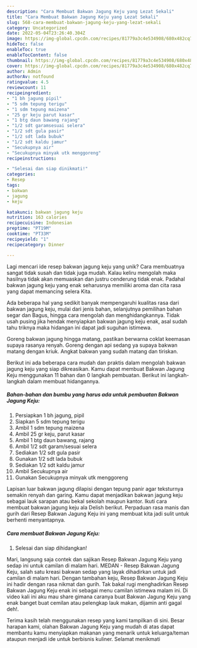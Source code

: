 ```yaml
---
description: "Cara Membuat Bakwan Jagung Keju yang Lezat Sekali"
title: "Cara Membuat Bakwan Jagung Keju yang Lezat Sekali"
slug: 568-cara-membuat-bakwan-jagung-keju-yang-lezat-sekali
category: Uncategorized
date: 2022-05-04T23:26:40.304Z
image: https://img-global.cpcdn.com/recipes/81779a3c4e534908/680x482cq70/bakwan-jagung-keju-foto-resep-utama.jpg
hideToc: false
enableToc: true
enableTocContent: false
thumbnail: https://img-global.cpcdn.com/recipes/81779a3c4e534908/680x482cq70/bakwan-jagung-keju-foto-resep-utama.jpg
cover: https://img-global.cpcdn.com/recipes/81779a3c4e534908/680x482cq70/bakwan-jagung-keju-foto-resep-utama.jpg
author: Admin
authorAv: notfound
ratingvalue: 4.5
reviewcount: 11
recipeingredient:
- "1 bh jagung pipil"
- "5 sdm tepung terigu"
- "1 sdm tepung maizena"
- "25 gr keju parut kasar"
- "1 btg daun bawang rajang"
- "1/2 sdt garamsesuai selera"
- "1/2 sdt gula pasir"
- "1/2 sdt lada bubuk"
- "1/2 sdt kaldu jamur"
- "Secukupnya air"
- "Secukupnya minyak utk menggoreng"
recipeinstructions:

- "Selesai dan siap dinikmati!"
categories:
- Resep
tags:
- bakwan
- jagung
- keju

katakunci: bakwan jagung keju 
nutrition: 163 calories
recipecuisine: Indonesian
preptime: "PT19M"
cooktime: "PT33M"
recipeyield: "1"
recipecategory: Dinner

---
```





Lagi mencari ide resep bakwan jagung keju yang unik? Cara membuatnya sangat tidak susah dan tidak juga mudah. Kalau keliru mengolah maka hasilnya tidak akan memuaskan dan justru cenderung tidak enak. Padahal bakwan jagung keju yang enak seharusnya memiliki aroma dan cita rasa yang dapat memancing selera Kita.





Ada beberapa hal yang sedikit banyak mempengaruhi kualitas rasa dari bakwan jagung keju, mulai dari jenis bahan, selanjutnya pemilihan bahan segar dan Bagus, hingga cara mengolah dan menghidangkannya. Tidak usah pusing jika hendak menyiapkan bakwan jagung keju enak,      asal sudah tahu triknya maka hidangan ini dapat jadi suguhan istimewa.














Goreng bakwan jagung hingga matang, pastikan berwarna coklat keemasan supaya rasanya renyah. Goreng dengan api sedang ya supaya bakwan matang dengan kriuk. Angkat bakwan yang sudah matang dan tiriskan.






Berikut ini ada beberapa cara mudah dan praktis dalam mengolah bakwan jagung keju yang siap dikreasikan. Kamu dapat membuat Bakwan Jagung Keju menggunakan 11 bahan dan 0 langkah pembuatan. Berikut ini langkah-langkah dalam membuat hidangannya.

<!--inarticleads1-->

##### Bahan-bahan dan bumbu yang harus ada untuk pembuatan Bakwan Jagung Keju:

1. Persiapkan 1 bh jagung, pipil
1. Siapkan 5 sdm tepung terigu
1. Ambil 1 sdm tepung maizena
1. Ambil 25 gr keju, parut kasar
1. Ambil 1 btg daun bawang, rajang
1. Ambil 1/2 sdt garam/sesuai selera
1. Sediakan 1/2 sdt gula pasir
1. Gunakan 1/2 sdt lada bubuk
1. Sediakan 1/2 sdt kaldu jamur
1. Ambil Secukupnya air
1. Gunakan Secukupnya minyak utk menggoreng


Lapisan luar bakwan jagung dilapisi dengan tepung panir agar teksturnya semakin renyah dan garing. Kamu dapat menjadikan bakwan jagung keju sebagai lauk sarapan atau bekal sekolah maupun kantor. Ikuti cara membuat bakwan jagung keju ala Delish berikut. Perpaduan rasa manis dan gurih dari Resep Bakwan Jagung Keju ini yang membuat kita jadi sulit untuk berhenti menyantapnya. 

<!--inarticleads2-->

##### Cara membuat Bakwan Jagung Keju:


1. Selesai dan siap dihidangkan!

Mari, langsung saja contek dan sajikan Resep Bakwan Jagung Keju yang sedap ini untuk camilan di malam hari. MEDAN - Resep Bakwan Jagung Keju, salah satu kreasi bakwan sedap yang layak dihadirkan untuk jadi camilan di malam hari. Dengan tambahan keju, Resep Bakwan Jagung Keju ini hadir dengan rasa nikmat dan gurih. Tak bakal rugi menghadirkan Resep Bakwan Jagung Keju enak ini sebagai menu camilan istimewa malam ini. Di video kali ini aku mau share gimana caranya buat Bakwan Jagung Keju yang enak banget buat cemilan atau pelengkap lauk makan, dijamin anti gagal deh!. 

Terima kasih telah menggunakan resep yang kami tampilkan di sini. Besar harapan kami, olahan Bakwan Jagung Keju yang mudah di atas dapat membantu kamu menyiapkan makanan yang menarik untuk keluarga/teman ataupun menjadi ide untuk berbisnis kuliner. Selamat menikmati
